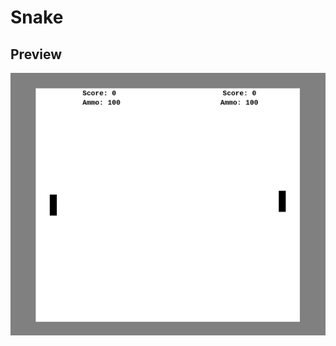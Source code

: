 # Snake

## Preview

![](https://github.com/ahampriyanshu/meta/raw/tutorials/project/shooter.gif?raw=true)
